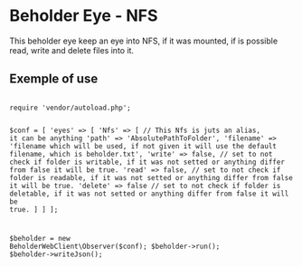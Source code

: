 # Beholder Eye - NFS

This beholder eye keep an eye into NFS, if it was mounted, if is possible read, write and delete files into it.

## Exemple of use

<code>
require 'vendor/autoload.php';

$conf = [
  'eyes' => [
      'Nfs' => [ // This Nfs is juts an alias, it can be anything
        'path' => 'AbsolutePathToFolder',
        'filename' => 'filename which will be used, if not given it will use the default filename, which is beholder.txt',
        'write' => false, // set to not check if folder is writable, if it was not setted or anything differ from false it will be true.
        'read' => false, // set to not check if folder is readable, if it was not setted or anything differ from false it will be true.
        'delete' => false // set to not check if folder is deletable, if it was not setted or anything differ from false it will be true.
      ]
  ]
];

$beholder = new BeholderWebClient\Observer($conf);
$beholder->run();
$beholder->writeJson();

</code>
